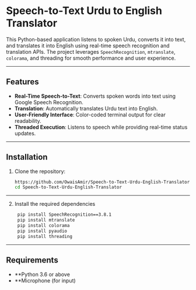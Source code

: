 # Speech-to-Text Urdu to English Translator

This Python-based application listens to spoken Urdu, converts it into text, and translates it into English using real-time speech recognition and translation APIs. The project leverages `SpeechRecognition`, `mtranslate`, `colorama`, and threading for smooth performance and user experience.

---

## Features
- **Real-Time Speech-to-Text**: Converts spoken words into text using Google Speech Recognition.
- **Translation**: Automatically translates Urdu text into English.
- **User-Friendly Interface**: Color-coded terminal output for clear readability.
- **Threaded Execution**: Listens to speech while providing real-time status updates.

---

## Installation

1. Clone the repository:
   ```bash
   https://github.com/OwaisAmir/Speech-to-Text-Urdu-English-Translator.git
   cd Speech-to-Text-Urdu-English-Translator
---
2. Install the required dependencies
   ```bash
    pip install SpeechRecognition==3.8.1
    pip install mtranslate
    pip install colorama
    pip install pyaudio
    pip install threading

---
## Requirements
- **Python 3.6 or above
- **Microphone (for input)

